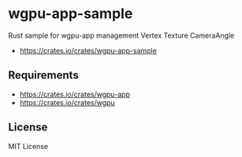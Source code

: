 wgpu-app-sample
===============

Rust sample for wgpu-app management Vertex Texture CameraAngle

- [ https://crates.io/crates/wgpu-app-sample ]( https://crates.io/crates/wgpu-app-sample )


Requirements
------------

- [ https://crates.io/crates/wgpu-app ]( https://crates.io/crates/wgpu-app )
- [ https://crates.io/crates/wgpu ]( https://crates.io/crates/wgpu )


License
-------

MIT License
